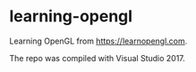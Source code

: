 # learning-opengl

Learning OpenGL from https://learnopengl.com.

The repo was compiled with Visual Studio 2017.
